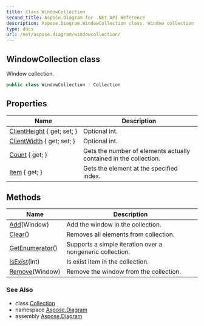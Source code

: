 ```yaml
---
title: Class WindowCollection
second_title: Aspose.Diagram for .NET API Reference
description: Aspose.Diagram.WindowCollection class. Window collection
type: docs
url: /net/aspose.diagram/windowcollection/
---
```

## WindowCollection class

Window collection.

```csharp
public class WindowCollection : Collection
```

## Properties

| Name | Description |
| --- | --- |
| [ClientHeight](../../aspose.diagram/windowcollection/clientheight/) { get; set; } | Optional int. |
| [ClientWidth](../../aspose.diagram/windowcollection/clientwidth/) { get; set; } | Optional int. |
| [Count](../../aspose.diagram/collection/count/) { get; } | Gets the number of elements actually contained in the collection. |
| [Item](../../aspose.diagram/windowcollection/item/) { get; } | Gets the element at the specified index. |

## Methods

| Name | Description |
| --- | --- |
| [Add](../../aspose.diagram/windowcollection/add/)(Window) | Add the window in the collection. |
| [Clear](../../aspose.diagram/collection/clear/)() | Removes all elements from collection. |
| [GetEnumerator](../../aspose.diagram/collection/getenumerator/)() | Supports a simple iteration over a nongeneric collection. |
| [IsExist](../../aspose.diagram/collection/isexist/)(int) | Is exist item in the collection. |
| [Remove](../../aspose.diagram/windowcollection/remove/)(Window) | Remove the window from the collection. |

### See Also

* class [Collection](../collection/)
* namespace [Aspose.Diagram](../../aspose.diagram/)
* assembly [Aspose.Diagram](../../)


